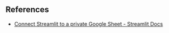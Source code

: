 ## References

- [Connect Streamlit to a private Google Sheet - Streamlit Docs](https://docs.streamlit.io/develop/tutorials/databases/private-gsheet)